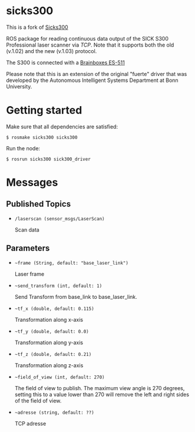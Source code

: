 sicks300
========

This is a fork of [Sicks300](https://github.com/bohlender/sicks300)

ROS package for reading continuous data output of the SICK S300 Professional laser scanner via *TCP*. Note that it supports both the old (v.1.02) and the new (v.1.03) protocol.

The S300 is connected with a [Brainboxes ES-511](http://www.brainboxes.com/product/es-511/industrial-ethernet-to-serial-1xrs232-422-485)

Please note that this is an extension of the original "fuerte" driver that was developed by the Autonomous Intelligent Systems Department at Bonn University.

Getting started
===============

Make sure that all dependencies are satisfied:

    $ rosmake sicks300 sicks300

Run the node:

    $ rosrun sicks300 sick300_driver

Messages
========

Published Topics
----------------

* `/laserscan (sensor_msgs/LaserScan)`

    Scan data 

Parameters
----------

* `~frame (String, default: "base_laser_link")`

    Laser frame 

* `~send_transform (int, default: 1)`

    Send Transform from base_link to base_laser_link. 

* `~tf_x (double, default: 0.115)`

    Transformation along x-axis 

* `~tf_y (double, default: 0.0)`

    Transformation along y-axis 

* `~tf_z (double, default: 0.21)`

    Transformation along z-axis 

* `~field_of_view (int, default: 270)`

    The field of view to publish. The maximum view angle is 270 degrees, setting this to a value lower than 270 will remove the left and right sides of the field of view. 

* `~adresse (string, default: ??)`

    TCP adresse

